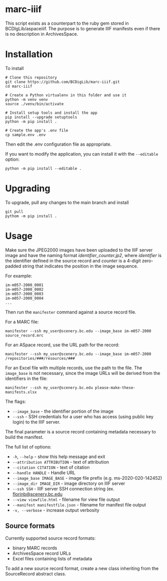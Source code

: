 # marc-iiif

This script exists as a counterpart to the ruby gem stored in BCDIgLib/aspaceiiif. The purpose is to generate IIIF manifests even if there is no description in ArchivesSpace.

# Installation

To install

```shell
# Clone this repository
git clone https://github.com/BCDigLib/marc-iiif.git
cd marc-iiif

# Create a Python virtualenv in this folder and use it
python -m venv venv
source ./venv/bin/activate

# Install setup tools and install the app
pip install --upgrade setuptools
python -m pip install .

# Create the app's .env file
cp sample.env .env
```

Then edit the .env configuration file as appropriate.

If you want to modify the application, you can install it with the `--editable`
 option:

```shell
python -m pip install --editable .
```

# Upgrading

To upgrade, pull any changes to the main branch and install

```shell
git pull
pythom -m pip install .
```

# Usage

Make sure the JPEG2000 images have been uploaded to the IIIF server image and have the naming format
_identifier_counter.jp2_, where _identifier_ is the identifier defined in the source record and _counter_ is a 4-digit 
zero-padded string that indicates the position in the image sequence. 

For example:

```commandline
im-m057-2000_0001
im-m057-2000_0002
im-m057-2000_0003
im-m057-2000_0004
...
```

Then run the `manifester` command against a source record file.

For a MARC file:

```commandline
manifester --ssh my_user@scenery.bc.edu --image_base im-m057-2000 source_record.mrc 
```

For an ASpace record, use the URL path for the record:

```commandline
manifester --ssh my_user@scenery.bc.edu --image_base im-m057-2000  /repositories/###/resources/### 
```

For an Excel file with multiple records, use the path to the file. The `image_base` is not necessary, since the image URLs will be derived from the identifiers in the file:

```commandline
manifester --ssh my_user@scenery.bc.edu please-make-these-manifests.xlsx
```

The flags:

* `--image_base` - the identifier portion of the image
* `--ssh` - SSH credentials for a user who has access (using public key login) to the IIIF server.

The final parameter is a source record containing metadata necessary to build the manifest.

The full list of options:

* `-h`, `--help` - show this help message and exit
* `--attribution ATTRIBUTION` - text of attribution
* `--citation CITATION` - text of citation
* `--handle HANDLE` - Handle URL
* `--image_base IMAGE_BASE` - image file prefix (e.g. ms-2020-020-142452)
* `--image_dir IMAGE_DIR` - image directory on IIIF server
* `--ssh SSH` - IIIF server SSH connection string (ex. florinb@scenery.bc.edu
* `--view viewfile.html` - filename for view file output
* `--manifest manifestfile.json` - filename for manifest file output
* `-v, --verbose` - increase output verbosity

## Source formats

Currently supported source record formats:

* binary MARC records
* ArchivesSpace record URLs
* Excel files containing lists of metadata

To add a new source record format, create a new class inheriting from the SourceRecord abstract class. 
